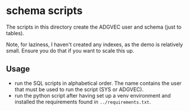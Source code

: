 # schema scripts

The scripts in this directory create the ADGVEC user and schema (just to tables).

Note, for laziness, I haven't created any indexes, as the demo is relatively small. Ensure you do that if you want to scale this up.

## Usage

* run the SQL scripts in alphabetical order. The name contains the user that must be used to run the script (SYS or ADGVEC).
* run the python script after having set up a venv environment and installed the requirements found in `../requirements.txt`.